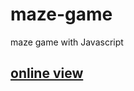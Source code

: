 # maze-game
maze game with Javascript  
 
<h2> 
  <a href="https://hadioryanipr.github.io/maze-game/"> online view </a>
</h2>
